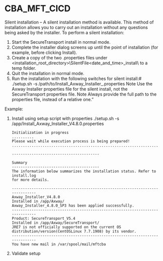 # CBA_MFT_CICD

Silent installation – 
A silent installation method is available. This method of installation allows you to carry out an installation without any questions being asked by the installer. To perform a silent installation: 
1. Start the SecureTransport install in normal mode. 
2. Complete the installer dialog screens up until the point of installation (for example, before clicking Install). 
3. Create a copy of the two .properties files under <installation_root_directory>\SilentFile\<date_and_time>_install\ to a temp folder. 
4. Quit the installation in normal mode. 
5. Run the installation with the following switches for silent install:# ./setup.sh -s /path/to/Install_Axway_Installer_<version>.properties 
Note Use the Axway Installer properties file for the silent install, not the SecureTransport properties file. 
Note Always provide the full path to the properties file, instead of a relative one.”

Example:
1. Install using setup script with properties
	./setup.sh -s /app/Install_Axway_Installer_V4.8.0.properties
	```
	Initialization in progress
	..........
	Please wait while execution process is being prepared!
	..................................................................................................................................................................................................................................................................

	----------------------------------------

	Summary
	----------------------------------------
	The information below summarizes the installation status. Refer to install.log
	for more details.

	------------------------------------------------------------------------------
	Axway_Installer_V4.8.0
	Installed in /app/Axway/
	Axway_Installer_4.8.0_SP3 has been applied successfully.
	------------------------------------------------------------------------------
	Product: SecureTransport_V5.4
	Installed in /app/Axway/SecureTransport/
	JRE7 is not officially supported on the current OS
	distribution/version(CentOSLinux 7.7.1908) by its vendor.
	------------------------------------------------------------------------------
	You have new mail in /var/spool/mail/mftcba
	```
2. Validate setup